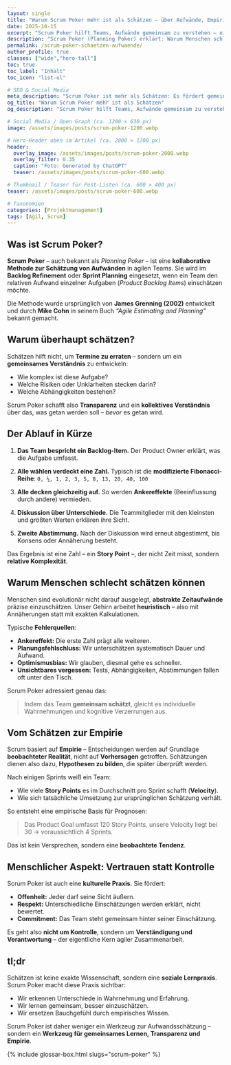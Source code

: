 ```yaml
---
layout: single
title: "Warum Scrum Poker mehr ist als Schätzen – über Aufwände, Empirie und menschliche Wahrnehmung"
date: 2025-10-15
excerpt: "Scrum Poker hilft Teams, Aufwände gemeinsam zu verstehen – nicht, um Termine zu erraten, sondern um empirisch besser zu planen. Warum Menschen schlecht schätzen können und wie Scrum damit umgeht."
description: "Scrum Poker (Planning Poker) erklärt: Warum Menschen schlecht im Schätzen sind, wie Teams gemeinsam besser werden und was das mit Empirie und dem Product Goal zu tun hat."
permalink: /scrum-poker-schaetzen-aufwaende/
author_profile: true
classes: ["wide","hero-tall"]
toc: true
toc_label: "Inhalt"
toc_icon: "list-ul"

# SEO & Social Media
meta_description: "Scrum Poker ist mehr als Schätzen: Es fördert gemeinsames Verständnis, empirisches Denken und realistische Planung im Team."
og_title: "Warum Scrum Poker mehr ist als Schätzen"
og_description: "Scrum Poker hilft Teams, Aufwände gemeinsam zu verstehen – nicht um Termine zu erraten, sondern um durch Empirie und Austausch besser zu planen."

# Social Media / Open Graph (ca. 1200 × 630 px)
image: /assets/images/posts/scrum-poker-1200.webp

# Hero-Header oben im Artikel (ca. 2000 × 1200 px)
header:
  overlay_image: /assets/images/posts/scrum-poker-2000.webp
  overlay_filter: 0.35
  caption: "Foto: Generated by ChatGPT"
  teaser: /assets/images/posts/scrum-poker-600.webp

# Thumbnail / Teaser für Post-Listen (ca. 600 × 400 px)
teaser: /assets/images/posts/scrum-poker-600.webp

# Taxonomien
categories: [Projektmanagement]
tags: [Agil, Scrum]
---
```


## Was ist Scrum Poker?

**Scrum Poker** – auch bekannt als *Planning Poker* – ist eine **kollaborative Methode zur Schätzung von Aufwänden** in agilen Teams.
Sie wird im **Backlog Refinement** oder **Sprint Planning** eingesetzt, wenn ein Team den relativen Aufwand einzelner Aufgaben (*Product Backlog Items*) einschätzen möchte.

Die Methode wurde ursprünglich von **James Grenning (2002)** entwickelt und durch **Mike Cohn** in seinem Buch *“Agile Estimating and Planning”* bekannt gemacht.

## Warum überhaupt schätzen?

Schätzen hilft nicht, um **Termine zu erraten** – sondern um ein **gemeinsames Verständnis** zu entwickeln:
- Wie komplex ist diese Aufgabe?
- Welche Risiken oder Unklarheiten stecken darin?
- Welche Abhängigkeiten bestehen?

Scrum Poker schafft also **Transparenz** und ein **kollektives Verständnis** über das, was getan werden soll – *bevor* es getan wird.

## Der Ablauf in Kürze

1. **Das Team bespricht ein Backlog-Item.**
   Der Product Owner erklärt, was die Aufgabe umfasst.

2. **Alle wählen verdeckt eine Zahl.**
   Typisch ist die **modifizierte Fibonacci-Reihe**:
   `0, ½, 1, 2, 3, 5, 8, 13, 20, 40, 100`

3. **Alle decken gleichzeitig auf.**
   So werden **Ankereffekte** (Beeinflussung durch andere) vermieden.

4. **Diskussion über Unterschiede.**
   Die Teammitglieder mit den kleinsten und größten Werten erklären ihre Sicht.

5. **Zweite Abstimmung.**
   Nach der Diskussion wird erneut abgestimmt, bis Konsens oder Annäherung besteht.

Das Ergebnis ist eine Zahl – ein **Story Point** –, der nicht Zeit misst, sondern **relative Komplexität**.

## Warum Menschen schlecht schätzen können

Menschen sind evolutionär nicht darauf ausgelegt, **abstrakte Zeitaufwände** präzise einzuschätzen.
Unser Gehirn arbeitet **heuristisch** – also mit Annäherungen statt mit exakten Kalkulationen.

Typische **Fehlerquellen**:
- **Ankereffekt:** Die erste Zahl prägt alle weiteren.
- **Planungsfehlschluss:** Wir unterschätzen systematisch Dauer und Aufwand.
- **Optimismusbias:** Wir glauben, diesmal gehe es schneller.
- **Unsichtbares vergessen:** Tests, Abhängigkeiten, Abstimmungen fallen oft unter den Tisch.

Scrum Poker adressiert genau das:
> Indem das Team **gemeinsam schätzt**, gleicht es individuelle Wahrnehmungen und kognitive Verzerrungen aus.


## Vom Schätzen zur Empirie

Scrum basiert auf **Empirie** – Entscheidungen werden auf Grundlage **beobachteter Realität**, nicht auf **Vorhersagen** getroffen.
Schätzungen dienen also dazu, **Hypothesen zu bilden**, die später überprüft werden.

Nach einigen Sprints weiß ein Team:
- Wie viele **Story Points** es im Durchschnitt pro Sprint schafft (**Velocity**).
- Wie sich tatsächliche Umsetzung zur ursprünglichen Schätzung verhält.

So entsteht eine empirische Basis für Prognosen:

> Das Product Goal umfasst 120 Story Points, unsere Velocity liegt bei 30 → voraussichtlich 4 Sprints.

Das ist kein Versprechen, sondern eine **beobachtete Tendenz**.

## Menschlicher Aspekt: Vertrauen statt Kontrolle

Scrum Poker ist auch eine **kulturelle Praxis**.
Sie fördert:
- **Offenheit:** Jeder darf seine Sicht äußern.
- **Respekt:** Unterschiedliche Einschätzungen werden erklärt, nicht bewertet.
- **Commitment:** Das Team steht gemeinsam hinter seiner Einschätzung.

Es geht also **nicht um Kontrolle**, sondern um **Verständigung und Verantwortung** – der eigentliche Kern agiler Zusammenarbeit.

## tl;dr

Schätzen ist keine exakte Wissenschaft, sondern eine **soziale Lernpraxis**.
Scrum Poker macht diese Praxis sichtbar:
- Wir erkennen Unterschiede in Wahrnehmung und Erfahrung.
- Wir lernen gemeinsam, besser einzuschätzen.
- Wir ersetzen Bauchgefühl durch empirisches Wissen.

Scrum Poker ist daher weniger ein Werkzeug zur Aufwandsschätzung –
sondern ein **Werkzeug für gemeinsames Lernen, Transparenz und Empirie**.

{% include glossar-box.html slugs="scrum-poker" %}


